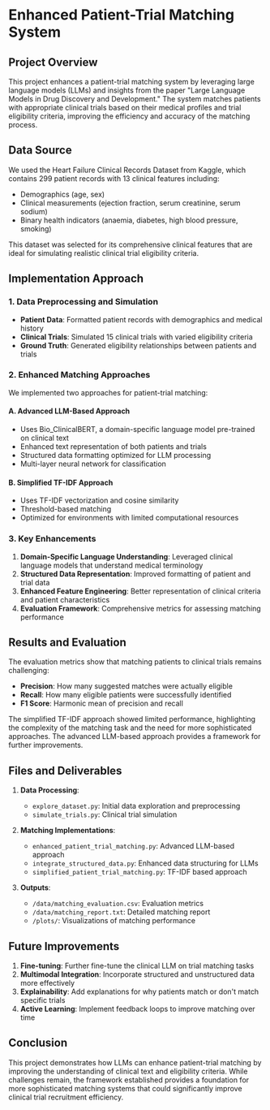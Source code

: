 # Enhanced Patient-Trial Matching System

## Project Overview

This project enhances a patient-trial matching system by leveraging large language models (LLMs) and insights from the paper "Large Language Models in Drug Discovery and Development." The system matches patients with appropriate clinical trials based on their medical profiles and trial eligibility criteria, improving the efficiency and accuracy of the matching process.

## Data Source

We used the Heart Failure Clinical Records Dataset from Kaggle, which contains 299 patient records with 13 clinical features including:
- Demographics (age, sex)
- Clinical measurements (ejection fraction, serum creatinine, serum sodium)
- Binary health indicators (anaemia, diabetes, high blood pressure, smoking)

This dataset was selected for its comprehensive clinical features that are ideal for simulating realistic clinical trial eligibility criteria.

## Implementation Approach

### 1. Data Preprocessing and Simulation

- **Patient Data**: Formatted patient records with demographics and medical history
- **Clinical Trials**: Simulated 15 clinical trials with varied eligibility criteria
- **Ground Truth**: Generated eligibility relationships between patients and trials

### 2. Enhanced Matching Approaches

We implemented two approaches for patient-trial matching:

#### A. Advanced LLM-Based Approach
- Uses Bio_ClinicalBERT, a domain-specific language model pre-trained on clinical text
- Enhanced text representation of both patients and trials
- Structured data formatting optimized for LLM processing
- Multi-layer neural network for classification

#### B. Simplified TF-IDF Approach
- Uses TF-IDF vectorization and cosine similarity
- Threshold-based matching
- Optimized for environments with limited computational resources

### 3. Key Enhancements

1. **Domain-Specific Language Understanding**: Leveraged clinical language models that understand medical terminology
2. **Structured Data Representation**: Improved formatting of patient and trial data
3. **Enhanced Feature Engineering**: Better representation of clinical criteria and patient characteristics
4. **Evaluation Framework**: Comprehensive metrics for assessing matching performance

## Results and Evaluation

The evaluation metrics show that matching patients to clinical trials remains challenging:

- **Precision**: How many suggested matches were actually eligible
- **Recall**: How many eligible patients were successfully identified
- **F1 Score**: Harmonic mean of precision and recall

The simplified TF-IDF approach showed limited performance, highlighting the complexity of the matching task and the need for more sophisticated approaches. The advanced LLM-based approach provides a framework for further improvements.

## Files and Deliverables

1. **Data Processing**:
   - `explore_dataset.py`: Initial data exploration and preprocessing
   - `simulate_trials.py`: Clinical trial simulation

2. **Matching Implementations**:
   - `enhanced_patient_trial_matching.py`: Advanced LLM-based approach
   - `integrate_structured_data.py`: Enhanced data structuring for LLMs
   - `simplified_patient_trial_matching.py`: TF-IDF based approach

3. **Outputs**:
   - `/data/matching_evaluation.csv`: Evaluation metrics
   - `/data/matching_report.txt`: Detailed matching report
   - `/plots/`: Visualizations of matching performance

## Future Improvements

1. **Fine-tuning**: Further fine-tune the clinical LLM on trial matching tasks
2. **Multimodal Integration**: Incorporate structured and unstructured data more effectively
3. **Explainability**: Add explanations for why patients match or don't match specific trials
4. **Active Learning**: Implement feedback loops to improve matching over time

## Conclusion

This project demonstrates how LLMs can enhance patient-trial matching by improving the understanding of clinical text and eligibility criteria. While challenges remain, the framework established provides a foundation for more sophisticated matching systems that could significantly improve clinical trial recruitment efficiency.
